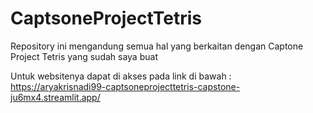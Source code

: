 # CaptsoneProjectTetris
Repository ini mengandung semua hal yang berkaitan dengan Captone Project Tetris yang sudah saya buat

Untuk websitenya dapat di akses pada link di bawah : 
https://aryakrisnadi99-captsoneprojecttetris-capstone-ju6mx4.streamlit.app/
